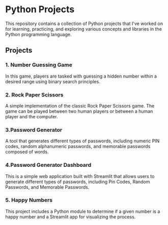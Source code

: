 # Python Projects

This repository contains a collection of Python projects that I've worked on for learning, practicing, and exploring various concepts and libraries in the Python programming language.

## Projects

### 1. Number Guessing Game
In this game, players are tasked with guessing a hidden number within a desired range using binary search principles.

### 2. Rock Paper Scissors
A simple implementation of the classic Rock Paper Scissors game. The game can be played between two human players or between a human player and the computer.

### 3.Password Generator
 A tool that generates different types of passwords, including numeric PIN codes, random alphanumeric passwords, and memorable passwords composed of words.

 ### 4.Password Generator Dashboard
 This is a simple web application built with Streamlit that allows users to generate different types of passwords, including Pin Codes, Random Passwords, and Memorable Passwords.

### 5. Happy Numbers
 This project includes a Python module to determine if a given number is a happy number and a Streamlit app for visualizing the process.
 